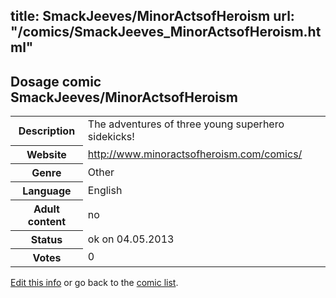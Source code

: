 title: SmackJeeves/MinorActsofHeroism
url: "/comics/SmackJeeves_MinorActsofHeroism.html"
---
Dosage comic SmackJeeves/MinorActsofHeroism
-----------------------------------------

<p id="msg"></p>
<script type="text/javascript">
if (window.location.search === '?edit_info_mail=sent_ok') {
  var elem = document.getElementById("msg");
  elem.innerHTML = 'Edited information sucessfully sent for review, which is usually done daily. Thanks!';
  elem.className = 'ok';
}
</script>
<table class="comicinfo">
<tr>
<th>Description</th><td>The adventures of three young superhero sidekicks!</td>
</tr>
<tr>
<th>Website</th><td><a href="http://www.minoractsofheroism.com/comics/">http://www.minoractsofheroism.com/comics/</a></td>
</tr>
<tr>
<th>Genre</th><td>Other</td>
</tr>
<tr>
<th>Language</th><td>English</td>
</tr>
<tr>
<th>Adult content</th><td>no</td>
</tr>
<tr>
<th>Status</th><td>ok on 04.05.2013</td>
</tr>
<tr>
<th>Votes</th><td>0</td>
</tr>
</table>

[Edit this info](SmackJeeves_MinorActsofHeroism_edit.html) or go back to the [comic list](../comic-index.html).
